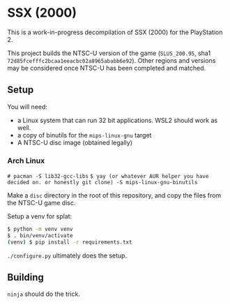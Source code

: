 # SSX (2000)

This is a work-in-progress decompilation of SSX (2000) for the PlayStation 2.

This project builds the NTSC-U version of the game (`SLUS_200.95`, sha1 `72d85fcefffc2bcaa1eeacbc02a8965ababb6e92`). Other regions and versions may be considered once NTSC-U has been completed and matched.

## Setup

You will need:

- a Linux system that can run 32 bit applications. WSL2 should work as well.
- a copy of binutils for the `mips-linux-gnu` target
- A NTSC-U disc image (obtained legally)

### Arch Linux

`# pacman -S lib32-gcc-libs`
`$ yay (or whatever AUR helper you have decided on. or honestly git clone) -S mips-linux-gnu-binutils`

Make a `disc` directory in the root of this repository, and copy the files from the NTSC-U game disc.

Setup a venv for splat:

```bash
$ python -m venv venv
$ . bin/venv/activate
(venv) $ pip install -r requirements.txt
```

`./configure.py` ultimately does the setup.

## Building

`ninja` should do the trick.

